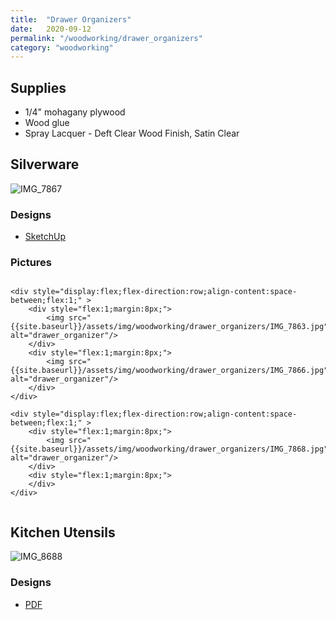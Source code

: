 ```yaml
---
title:  "Drawer Organizers"
date:   2020-09-12
permalink: "/woodworking/drawer_organizers"
category: "woodworking"
---
```


## Supplies
* 1/4" mohagany plywood
* Wood glue
* Spray Lacquer - Deft Clear Wood Finish, Satin Clear

## Silverware

![IMG_7867]({{site.baseurl}}/assets/img/woodworking/drawer_organizers/IMG_7867.jpg)

### Designs
* [SketchUp]({{site.baseurl}}/assets/files/woodworking/silverwareDrawer.skp)

### Pictures

<div style="display:flex;flex-direction:column;align-content:space-between;" >

	<div style="display:flex;flex-direction:row;align-content:space-between;flex:1;" >
		<div style="flex:1;margin:8px;">
			<img src="{{site.baseurl}}/assets/img/woodworking/drawer_organizers/IMG_7863.jpg" alt="drawer_organizer"/>
		</div>
		<div style="flex:1;margin:8px;">
			<img src="{{site.baseurl}}/assets/img/woodworking/drawer_organizers/IMG_7866.jpg" alt="drawer_organizer"/>
		</div>
	</div>

	<div style="display:flex;flex-direction:row;align-content:space-between;flex:1;" >
		<div style="flex:1;margin:8px;">
			<img src="{{site.baseurl}}/assets/img/woodworking/drawer_organizers/IMG_7868.jpg" alt="drawer_organizer"/>
		</div>
		<div style="flex:1;margin:8px;">
		</div>
	</div>

</div>

## Kitchen Utensils
![IMG_8688]({{site.baseurl}}/assets/img/woodworking/drawer_organizers/IMG_8688.jpg)

### Designs
* [PDF]({{site.baseurl}}/assets/files/woodworking/kitchenDrawer.pdf)